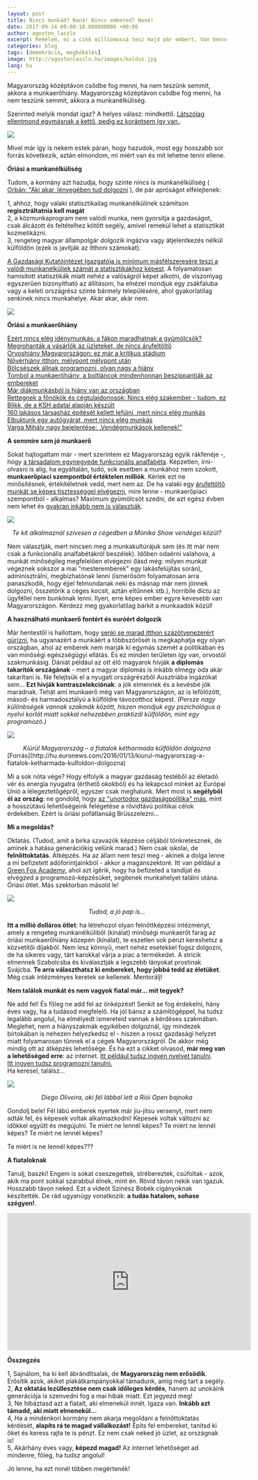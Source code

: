 ```yaml
---
layout: post
title: Nincs munkád? Naná! Nincs embered? Naná!
date: 2017-09-14 09:00:18.000000000 +00:00
author: agoston_laszlo
excerpt: Remélem, ez a cikk milliomossá tesz majd pár embert. Van benne egy tuti tipp legalábbis. Magyarország az a hely, ahol se munkaerő nincs, se munkahely, mégis azt hazudják, hogy erősödünk. Olvasd el, mire gondolok és mi a javaslatom!
categories: blog
tags: [demokrácia, megbékélés]
image: http://agostonlaszlo.hu/images/koldus.jpg
lang: hu
---
```

Magyarország középtávon csődbe fog menni, ha nem teszünk semmit, akkora a munkaerőhiány. 
Magyarország középtávon csődbe fog menni, ha nem teszünk semmit, akkora a munkanélküliség.

Szerinted melyik mondat igaz? A helyes válasz: mindkettő. [Látszólag ellentmond egymásnak a kettő, pedig ez korántsem így van.](http://index.hu/gazdasag/allas/2015/11/02/munkaero_mobilitas/). 

![](http://agostonlaszlo.hu/images/munkanelkuliseg.jpg)

Mivel már így is nekem estek páran, hogy hazudok, most egy hosszabb sor forrás következik, aztán elmondom, mi miért van és mit lehetne tenni ellene.

**Óriási a munkanélküliség**

Tudom, a kormány azt hazudja, hogy szinte nincs is munkanélküliség ( [Orbán: "Aki akar, lényegében tud dolgozni](http://24.hu/fn/gazdasag/2017/01/13/orban-viktor-aki-akar-lenyegeben-tud-dolgozni/) ), de pár apróságot elfelejtenek:

1, ahhoz, hogy valaki statisztikailag munkanélkülinek számítson **regisztráltatnia kell magát** <br />
2, a közmunkaprogram nem valódi munka, nem gyorsítja a gazdaságot, csak álcázott és feltételhez kötött segély, amivel remekül lehet a statisztikát kozmetikázni.<br />
3, rengeteg magyar állampolgár dolgozik ingázva vagy átjelentkezés nélkül külföldön (ezek is javítják az itthoni számokat).

[A Gazdasági Kutatóintézet Igazgatója is minimum másfélszeresére teszi a valódi munkanélküliek számát a statisztikákhoz képest](http://www.origo.hu/gazdasag/20160330-a-9-szazalekot-is-eleri-a-munkanelkuliseg-a-gki-szerint.html). A folyamatosan hamisított statisztikák miatt nehéz a valóságról képet alkotni, de viszonlyag egyszerűen bizonyítható az állításom, ha elnézel mondjuk egy zsákfaluba vagy a keleti országrész szinte bármely településére, ahol gyakorlatilag senkinek nincs munkahelye. Akár akar, akár nem.

![](http://agostonlaszlo.hu/images/koldus.jpg)

**Óriási a munkaerőhiány**

[Ezért nincs elég idénymunkás: a fákon maradhatnak a gyümölcsök?](https://www.penzcentrum.hu/karrier/ezert_nincs_eleg_idenymunkas_a_fakon_maradhatnak_a_gyumolcsok.1045650.html)<br />
[Megrohanták a vásárlók az üzleteket, de nincs árufeltöltő](http://168ora.hu/megrohantak-vasarlok-az-uzleteket-de-nincs-arufeltolto/)<br />
[Orvoshiány Magyarországon: ez már a kritikus stádium](http://hvg.hu/hetilap/2017.21/201721_betoltetlen_praxisok_afogaszok_kivonulnak_ajozsefvarosbol)<br />
[Nővérhiány itthon: mélypont mélypont után](http://mandiner.hu/cikk/20170118_noverhiany_itthon_melypont_melypont_utan_munkaerohiany_riport)<br />
[Bölcsészek állnak programozni, olyan nagy a hiány](http://eduline.hu/felnottkepzes/2016/9/12/Bolcseszek_allnak_programozni_oly_nagy_a_hi_4KTMI5)<br />
[Tombol a munkaerőhiány, a boltláncok mindenhonnan beszippantják az embereket](http://24.hu/fn/gazdasag/2017/07/01/tombol-a-munkaerohiany-a-boltlancok-mindenhonnan-beszippantjak-az-embereket/)<br />
[Már diákmunkásból is hiány van az országban](http://24.hu/fn/uzleti-tippek/2017/06/05/mar-diakmunkasbol-is-hiany-van-az-orszagban/)<br />
[Rettegnek a főnökök és cégtulajdonosok: Nincs elég szakember - tudom, ez Blikk, de a KSH adatai alapján készült](http://www.blikk.hu/aktualis/belfold/rettegnek-a-fonokok-es-cegtulajdonosok-nincs-eleg-szakember/dshp09w)<br />
[160 lakásos társasház építését kellett lefújni, mert nincs elég munkás](http://hvg.hu/gazdasag/20170913_160_lakasos_tarsashaz_epiteset_kellett_lefujni_mert_nincs_eleg_munkas)<br />
[Elbuktunk egy autógyárat, mert nincs elég munkás](http://hvg.hu/gazdasag/20160804_Elbuktunk_egy_autogyarat_mert_nincs_eleg_munkas_varga_mihaly_interju_figyelo)<br />
[Varga Mihály nagy bejelentése: „Vendégmunkások kellenek!”](http://valasz.hu/uzlet/varga-mihaly-nagy-bejelentese-vendegmunkasok-kellenek-120385)


**A semmire sem jó munkaerő**

Sokat hajtogattam már - mert szerintem ez Magyarország egyik rákfenéje -, hogy [a társadalom egynegyede funkcionális analfabéta](http://hvg.hu/itthon/20080908_funkcionalis_analfabetizmus_steklacs_iras). Képzetlen, írni-olvasni is alig, ha egyáltalán, tudó, sok esetben a munkához nem szokott, **munkaerőpiaci szempontból értéktelen milliók**. Kérlek ezt ne minősítésnek, értékítéletnek vedd, mert nem az. De ha valaki egy [árufeltöltő munkát se képes tisztességgel elvégezni](http://168ora.hu/megrohantak-vasarlok-az-uzleteket-de-nincs-arufeltolto/), mire lenne - munkaerőpiaci szempontból - alkalmas? Maximum gyümölcsöt szedni, de azt egész évben nem lehet és [gyakran inkább nem is választják](http://168ora.hu/megrohantak-vasarlok-az-uzleteket-de-nincs-arufeltolto/).

![](http://agostonlaszlo.hu/images/monika.jpg)
<center><em>Te kit alkalmaznál szívesen a cégedben a Mónika Show vendégei közül?</em></center>

Nem választják, mert nincsen meg a munkakultúrájuk sem (és itt már nem csak a funkcionális analfabétákról beszélek). Időben odaérni valahova, a munkát minőségileg megfelelően elvégezni (lásd még: milyen munkát végeznek sokszor a mai "mesteremberek" egy lakásfelújítás során), adminisztrálni, megbízhatónak lenni (ismerősöm folyamatosan arra panaszkodik, hogy éjjel felmondanak neki és másnap már nem jönnek dolgozni, összetörik a céges kocsit, aztán eltűnnek stb.), horribile dictu az ügyféllel nem bunkónak lenni. Ilyen, erre képes ember egyre kevesebb van Magyarországon. Kérdezz meg gyakorlatilag bárkit a munkaadók közül!

**A használható munkaerő fontért és euróért dolgozik**

Már hentestől is hallottam, hogy [senki se marad itthon százötvenezerért gürizni](https://www.vg.hu/gazdasag/ot-eve-nem-akart-ilyen-sok-magyar-fiatal-kulfoldon-dolgozni-487022/), ha ugyanazért a munkáért a többszörösét is megkaphatja egy olyan országban, ahol az emberek nem marják ki egymás szemét a politikában és van minőségi egészségügyi ellátás. És ez minden területen így van, orvostól szakmunkásig. Dániát például az ott élő magyarok hívják **a diplomás takarítók országának** - mert a magyar diplomás is inkább elmegy oda akár takarítani is. Ne felejtsük el a nyugati országrészből Ausztriába ingázókat sem... **Ezt hívják kontraszelekciónak**: a jók elmennek és a kevésbé jók maradnak. Tehát ami munkaerő még van Magyarországon, az is lefölözött, másod- és harmadosztályú a külföldre távozotthoz képest. *(Persze nagy különbségek vannak szakmák között, hiszen mondjuk egy pszichológus a nyelvi korlát miatt sokkal nehezebben praktizál külföldön, mint egy programozó.)*

![](http://agostonlaszlo.hu/images/fiatalokeuropaban.jpg)
<center><em>Kiürül Magyarország – a fiatalok kétharmada külföldön dolgozna</em></center>
[Forrás](http://hu.euronews.com/2016/01/13/kiurul-magyarorszag-a-fiatalok-ketharmada-kulfoldon-dolgozna)

Mi a sok nóta vége? Hogy elfolyik a magyar gazdaság testéből az életadó vér és energia nyugatra (érthető okokból) és ha lekapcsol minket az Európai Unió a lélegeztetőgépről, egyszer csak meghalunk. Mert most is **segélyből él az ország**: ne gondold, hogy [az "unortodox gazdaságpolitika" más](http://index.hu/gazdasag/2017/09/08/orban_unios_penz_gdp-novekedes/), mint a hosszútávú lehetőségeink felégetése a rövidtávú politikai célok érdekében. Ezért is óriási pofátlanság Brüsszelezni...

**Mi a megoldás?**

Oktatás. (Tudod, amit a birka szavazók képzése céljából tönkretesznek, de aminek a hatása generációkig velünk marad.) Nem csak iskolai, de **felnőttoktatás**. Átképzés. Ha az állam nem teszi meg - akinek a dolga lenne a mi befizetett adóforintjainkból - akkor a magánszektoré. Itt van például a [Green Fox Academy](https://www.greenfoxacademy.com/), ahol azt ígérik, hogy ha befizeted a tandíjat és elvégzed a programozó-képzésüket, segítenek munkahelyet találni utána. Óriási ötlet. Más szektorban másold le!

![](http://agostonlaszlo.hu/images/felnottoktatas.jpg)
<center><em>Tudod, a jó pap is...</em></center>

**Itt a millió dolláros ötlet**: ha létrehozol olyan felnőttképzési intézményt, amely a rengeteg munkanélküliből (kínálat) minőségi munkaerőt farag az óriási munkaerőhiány közepén (kínálat), te eszetlen sok pénzt kereshetsz a közvetítői díjakból. Nem lesz könnyű, mert nehéz esetekkel fogsz dolgozni, de ha sikeres vagy, tárt karokkal várja a piac a termékedet. A stricik elmennek Szabolcsba és kiválasztják a legszebb lányokat prostinak Svájcba. **Te arra választhatsz ki embereket, hogy jobbá tedd az életüket**. Még csak intézményes keretek se kellenek. Mentorálj!

**Nem találok munkát és nem vagyok fiatal már... mit tegyek?**

Ne add fel! És főleg ne add fel az önképzést! Senkit se fog érdekelni, hány éves vagy, ha a tudásod megfelelő. Ha jól bánsz a számítógéppel, ha tudsz legalább angolul, ha elmélyedt ismereteid vannak a kérdéses szakmában. Meglehet, nem a hiányszakmák egyikében dolgoznál, így mindezek birtokában is nehezen helyezkedsz el - hiszen a rossz gazdasági helyzet miatt folyamarosan tűnnek el a cégek Magyarországról. De akkor még mindig ott az átképzés lehetősége. És ha ezt a cikket olvasod, **már meg van a lehetőséged erre**: az internet. 
[Itt például tudsz ingyen nyelvet tanulni](https://hu.duolingo.com/). <br />[Itt ingyen tudsz programozni tanulni.](https://www.w3schools.com/)<br />
Ha keresel, találsz...

![](http://agostonlaszlo.hu/images/diego.jpg)
<center><em>Diego Oliveira, aki fél lábbal lett a Riói Open bajnoka</em></center>

Gondolj bele! Fél lábú emberek nyertek már jiu-jitsu versenyt, mert nem adták fel, és képesek voltak alkalmazkodni! Képesek voltak változni az időkkel együtt és megújulni. Te miért ne lennél képes? Te miért ne lennél képes?  Te miért ne lennél képes? 

Te miért is ne lennél képes???

**A fiataloknak**

Tanulj, baszki! Engem is sokat cseszegettek, strébereztek, csúfoltak - azok, akik ma pont sokkal szarabbul élnek, mint én. Rövid távon nekik van igazuk. Hosszabb távon neked. Ezt a videót Színész Bobék cigányoknak készítették. De rád ugyanúgy vonatkozik: **a tudás hatalom, sohase szégyen!**.
<iframe width="560" height="315" src="https://www.youtube.com/embed/m46y9dR7lLI?rel=0&amp;start=5" frameborder="0" allowfullscreen></iframe>

**Összegzés**

1, Sajnálom, ha ki kell ábrándítsalak, de **Magyarország nem erősödik**. Erősítik azok, akiket plakátkampányokkal támadunk, amíg még tart a segély. <br />
2, **Az oktatás lezüllesztése nem csak időleges kérdés**, hanem az unokáink generációja is szenvedni fog a mai hibák miatt. Ezt jegyezd meg!<br />
3, Ne hibáztasd azt a fiatalt, aki elmenekül innét. Igaza van. **Inkább azt támadd, aki miatt elmenekül...**<br />
4, Ha a mindenkori kormány nem akarja megoldani a felnőttoktatás kérdését, **alapíts rá te magad vállalkozást!** Építs fel embereket, tanítsd ki őket és keress rajta te is pénzt. Ez nem csak neked jó üzlet, az országnak is!<br />
5, Akárhány éves vagy, **képezd magad!** Az internet lehetőséget ad mindenre, főleg, ha tudsz angolul!<br />

Jó lenne, ha ezt minél többen megértenék!
